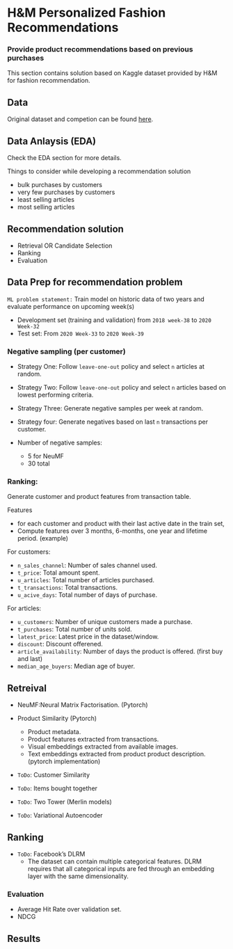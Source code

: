 # H&M Personalized Fashion Recommendations
### Provide product recommendations based on previous purchases

This section contains solution based on Kaggle dataset provided by H&M for fashion recommendation. 

## Data

Original dataset and competion can be found [here](https://www.kaggle.com/competitions/h-and-m-personalized-fashion-recommendations/overview).

## Data Anlaysis (EDA)

Check the EDA section for more details.

Things to consider while developing a recommendation solution

- bulk purchases by customers
- very few purchases by customers
- least selling articles
- most selling articles

## Recommendation solution

- Retrieval OR Candidate Selection
- Ranking
- Evaluation

## Data Prep for recommendation problem

`ML problem statement:` Train model on historic data of two years and evaluate performance on upcoming week(s)

- Development set (training and validation) from `2018 week-38` to `2020 Week-32`
- Test set: From `2020 Week-33` to `2020 Week-39`


### Negative sampling (per customer)

- Strategy One: Follow `leave-one-out` policy and select `n` articles at random.
- Strategy Two: Follow `leave-one-out` policy and select `n` articles based on lowest performing criteria.
- Strategy Three: Generate negative samples per week at random.
- Strategy four: Generate negatives based on last `n` transactions per customer.

- Number of negative samples: 
    - 5 for NeuMF
    - 30 total

### Ranking: 

Generate customer and product features from transaction table.

Features
- for each customer and product with their last active date in the train set,
- Compute features over 3 months, 6-months, one year and lifetime period. (example)

For customers:
- `n_sales_channel`: Number of sales channel used.
- `t_price`: Total amount spent.
- `u_articles`: Total number of articles purchased.
- `t_transactions`: Total transactions.
- `u_acive_days`: Total number of days of purchase.

For articles:
- `u_customers`: Number of unique customers made a purchase.
- `t_purchases`: Total number of units sold.
- `latest_price`: Latest price in the dataset/window.
- `discount`: Discount offerened.
- `article_availability`: Number of days the product is offered. (first buy and last)
- `median_age_buyers`: Median age of buyer.

## Retreival

- NeuMF:Neural Matrix Factorisation. (Pytorch)
- Product Similarity (Pytorch)
    - Product metadata.
    - Product features extracted from transactions.
    - Visual embeddings extracted from available images.
    - Text embeddings extracted from product product description.(pytorch implementation)

- `ToDo`: Customer Similarity
- `ToDo`: Items bought together
- `ToDo`: Two Tower (Merlin models)
- `ToDo`: Variational Autoencoder

## Ranking
- `ToDo`: Facebook’s DLRM
    - The dataset can contain multiple categorical features. DLRM requires that all categorical inputs are fed through an embedding layer with the same dimensionality. 
 

### Evaluation
- Average Hit Rate over validation set.
- NDCG

## Results

